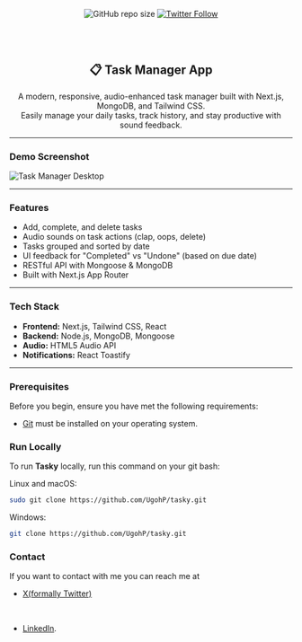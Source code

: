 <div align="center">

![GitHub repo size](https://img.shields.io/github/repo-size/UgohP/task-manager)
[![Twitter Follow](https://img.shields.io/twitter/follow/paschalugoh?style=social)](https://twitter.com/intent/follow?screen_name=paschalugoh)

<br />
<br />

<h2 align="center">📋 Task Manager App</h2>

A modern, responsive, audio-enhanced task manager built with Next.js, MongoDB, and Tailwind CSS.  
Easily manage your daily tasks, track history, and stay productive with sound feedback.

</div>

---

### Demo Screenshot

![Task Manager Desktop](./public/preview.png)

---

### Features

- Add, complete, and delete tasks
- Audio sounds on task actions (clap, oops, delete)
- Tasks grouped and sorted by date
- UI feedback for "Completed" vs "Undone" (based on due date)
- RESTful API with Mongoose & MongoDB
- Built with Next.js App Router

---

### Tech Stack

- **Frontend:** Next.js, Tailwind CSS, React
- **Backend:** Node.js, MongoDB, Mongoose
- **Audio:** HTML5 Audio API
- **Notifications:** React Toastify

---

### Prerequisites

Before you begin, ensure you have met the following requirements:

* [Git](https://git-scm.com/downloads "Download Git") must be installed on your operating system.

### Run Locally

To run **Tasky** locally, run this command on your git bash:

Linux and macOS:

```bash
sudo git clone https://github.com/UgohP/tasky.git
```

Windows:

```bash
git clone https://github.com/UgohP/tasky.git
```

### Contact

If you want to contact with me you can reach me at 
<br/>

- [X(formally Twitter)](https://x.com/pasky_u)
<br/>

- [LinkedIn](https://linkedin.com/in/ugohpaschal).


